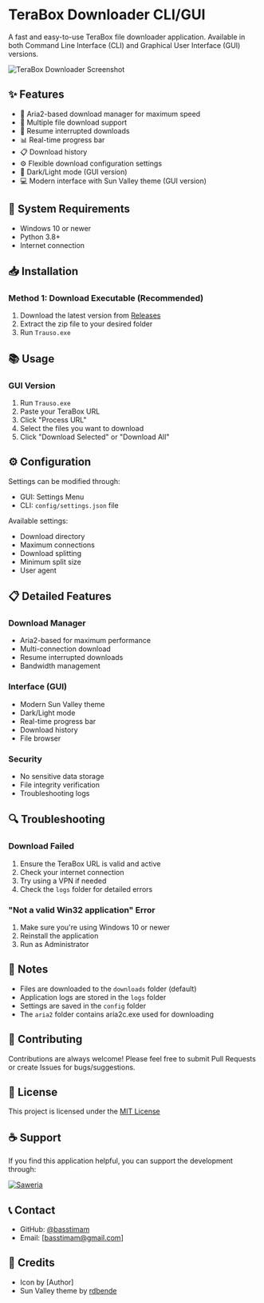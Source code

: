 # TeraBox Downloader CLI/GUI

A fast and easy-to-use TeraBox file downloader application. Available in both Command Line Interface (CLI) and Graphical User Interface (GUI) versions.

![TeraBox Downloader Screenshot](screenshots/app.png)

## ✨ Features

- 🚀 Aria2-based download manager for maximum speed
- 📂 Multiple file download support
- 🎯 Resume interrupted downloads
- 📊 Real-time progress bar
- 📋 Download history
- ⚙️ Flexible download configuration settings
- 🌙 Dark/Light mode (GUI version)
- 💻 Modern interface with Sun Valley theme (GUI version)

## 🔧 System Requirements

- Windows 10 or newer
- Python 3.8+
- Internet connection

## 📥 Installation

### Method 1: Download Executable (Recommended)

1. Download the latest version from [Releases](https://github.com/basstimam/terabox-cli/releases)
2. Extract the zip file to your desired folder
3. Run `Trauso.exe`


## 📚 Usage

### GUI Version

1. Run `Trauso.exe` 
2. Paste your TeraBox URL
3. Click "Process URL"
4. Select the files you want to download
5. Click "Download Selected" or "Download All"


## ⚙️ Configuration

Settings can be modified through:
- GUI: Settings Menu
- CLI: `config/settings.json` file

Available settings:
- Download directory
- Maximum connections
- Download splitting
- Minimum split size
- User agent

## 📋 Detailed Features

### Download Manager
- Aria2-based for maximum performance
- Multi-connection download
- Resume interrupted downloads
- Bandwidth management

### Interface (GUI)
- Modern Sun Valley theme
- Dark/Light mode
- Real-time progress bar
- Download history
- File browser

### Security
- No sensitive data storage
- File integrity verification
- Troubleshooting logs

## 🔍 Troubleshooting

### Download Failed
1. Ensure the TeraBox URL is valid and active
2. Check your internet connection
3. Try using a VPN if needed
4. Check the `logs` folder for detailed errors

### "Not a valid Win32 application" Error
1. Make sure you're using Windows 10 or newer
2. Reinstall the application
3. Run as Administrator

## 📝 Notes

- Files are downloaded to the `downloads` folder (default)
- Application logs are stored in the `logs` folder
- Settings are saved in the `config` folder
- The `aria2` folder contains aria2c.exe used for downloading

## 🤝 Contributing

Contributions are always welcome! Please feel free to submit Pull Requests or create Issues for bugs/suggestions.

## 📄 License

This project is licensed under the [MIT License](LICENSE)

## ☕ Support

If you find this application helpful, you can support the development through:

[![Saweria](https://img.shields.io/badge/Saweria-Support%20via%20Saweria-orange)](https://saweria.co/arumam)

## 📞 Contact

- GitHub: [@basstimam](https://github.com/basstimam)
- Email: [basstimam@gmail.com]

## 🙏 Credits

- Icon by [Author]
- Sun Valley theme by [rdbende](https://github.com/rdbende/Sun-Valley-ttk-theme) 